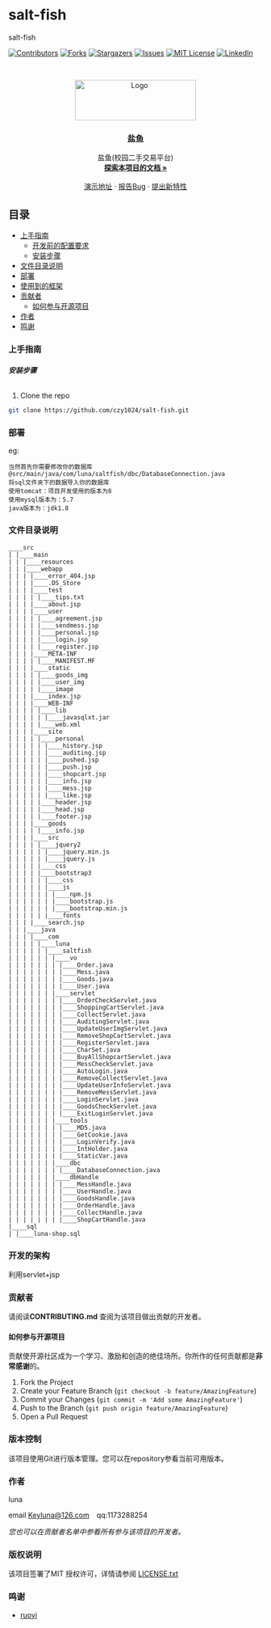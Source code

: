 

# salt-fish

salt-fish

<!-- PROJECT SHIELDS -->

[![Contributors][contributors-shield]][contributors-url]
[![Forks][forks-shield]][forks-url]
[![Stargazers][stars-shield]][stars-url]
[![Issues][issues-shield]][issues-url]
[![MIT License][license-shield]][license-url]
[![LinkedIn][linkedin-shield]][linkedin-url]

<!-- PROJECT LOGO -->
<br />

<p align="center">
  <a href="https://github.com/czy1024/salt-fish/">
    <img src="https://tva1.sinaimg.cn/large/0081Kckwgy1gl86jd3z44j30i00503yt.jpg" alt="Logo" width="240" height="80">
  </a>

  <h3 align="center">盐鱼</h3>
  <p align="center">
    盐鱼(校园二手交易平台)
    <br />
    <a href="https://czy1024.github.io/salt-fish"><strong>探索本项目的文档 »</strong></a>
    <br />
    <br />
    <a href="http://lunac.vaiwan.com/salt-fish/">演示地址</a>
    ·
    <a href="">报告Bug</a>
    ·
    <a href="https://github.com/czy1024/salt-fish/issues">提出新特性</a>
  </p>

</p>


 
## 目录

- [上手指南](#上手指南)
  - [开发前的配置要求](#开发前的配置要求)
  - [安装步骤](#安装步骤)
- [文件目录说明](#文件目录说明)
- [部署](#部署)
- [使用到的框架](#使用到的框架)
- [贡献者](#贡献者)
  - [如何参与开源项目](#如何参与开源项目)
- [作者](#作者)
- [鸣谢](#鸣谢)

### 上手指南


###### **安装步骤**

1. Clone the repo

```sh
git clone https://github.com/czy1024/salt-fish.git
```
### 部署

eg:

    当然首先你需要修改你的数据库@src/main/java/com/luna/saltfish/dbc/DatabaseConnection.java
    将sql文件夹下的数据导入你的数据库
    使用tomcat：项目开发使用的版本为8
    使用mysql版本为：5.7
    java版本为：jdk1.8
### 文件目录说明

```
____src
| |____main
| | |____resources
| | |____webapp
| | | |____error_404.jsp
| | | |____.DS_Store
| | | |____test
| | | | |____tips.txt
| | | |____about.jsp
| | | |____user
| | | | |____agreement.jsp
| | | | |____sendmess.jsp
| | | | |____personal.jsp
| | | | |____login.jsp
| | | | |____register.jsp
| | | |____META-INF
| | | | |____MANIFEST.MF
| | | |____static
| | | | |____goods_img
| | | | |____user_img
| | | | |____image
| | | |____index.jsp
| | | |____WEB-INF
| | | | |____lib
| | | | | |____javasqlxt.jar
| | | | |____web.xml
| | | |____site
| | | | |____personal
| | | | | |____history.jsp
| | | | | |____auditing.jsp
| | | | | |____pushed.jsp
| | | | | |____push.jsp
| | | | | |____shopcart.jsp
| | | | | |____info.jsp
| | | | | |____mess.jsp
| | | | | |____like.jsp
| | | | |____header.jsp
| | | | |____head.jsp
| | | | |____footer.jsp
| | | |____goods
| | | | |____info.jsp
| | | |____src
| | | | |____jquery2
| | | | | |____jquery.min.js
| | | | | |____jquery.js
| | | | |____css
| | | | |____bootstrap3
| | | | | |____css
| | | | | |____js
| | | | | | |____npm.js
| | | | | | |____bootstrap.js
| | | | | | |____bootstrap.min.js
| | | | | |____fonts
| | | |____search.jsp
| | |____java
| | | |____com
| | | | |____luna
| | | | | |____saltfish
| | | | | | |____vo
| | | | | | | |____Order.java
| | | | | | | |____Mess.java
| | | | | | | |____Goods.java
| | | | | | | |____User.java
| | | | | | |____servlet
| | | | | | | |____OrderCheckServlet.java
| | | | | | | |____ShoppingCartServlet.java
| | | | | | | |____CollectServlet.java
| | | | | | | |____AuditingServlet.java
| | | | | | | |____UpdateUserImgServlet.java
| | | | | | | |____RemoveShopCartServlet.java
| | | | | | | |____RegisterServlet.java
| | | | | | | |____CharSet.java
| | | | | | | |____BuyAllShopcartServlet.java
| | | | | | | |____MessCheckServlet.java
| | | | | | | |____AutoLogin.java
| | | | | | | |____RemoveCollectServlet.java
| | | | | | | |____UpdateUserInfoServlet.java
| | | | | | | |____RemoveMessServlet.java
| | | | | | | |____LoginServlet.java
| | | | | | | |____GoodsCheckServlet.java
| | | | | | | |____ExitLoginServlet.java
| | | | | | |____tools
| | | | | | | |____MD5.java
| | | | | | | |____GetCookie.java
| | | | | | | |____LoginVerify.java
| | | | | | | |____IntHolder.java
| | | | | | | |____StaticVar.java
| | | | | | |____dbc
| | | | | | | |____DatabaseConnection.java
| | | | | | |____dbHandle
| | | | | | | |____MessHandle.java
| | | | | | | |____UserHandle.java
| | | | | | | |____GoodsHandle.java
| | | | | | | |____OrderHandle.java
| | | | | | | |____CollectHandle.java
| | | | | | | |____ShopCartHandle.java
|____sql
| |____luna-shop.sql
```



### 开发的架构 

利用servlet+jsp

### 贡献者

请阅读**CONTRIBUTING.md** 查阅为该项目做出贡献的开发者。

#### 如何参与开源项目

贡献使开源社区成为一个学习、激励和创造的绝佳场所。你所作的任何贡献都是**非常感谢**的。


1. Fork the Project
2. Create your Feature Branch (`git checkout -b feature/AmazingFeature`)
3. Commit your Changes (`git commit -m 'Add some AmazingFeature'`)
4. Push to the Branch (`git push origin feature/AmazingFeature`)
5. Open a Pull Request



### 版本控制

该项目使用Git进行版本管理。您可以在repository参看当前可用版本。

### 作者

luna

email Keyluna@126.com  &ensp; qq:1173288254

 *您也可以在贡献者名单中参看所有参与该项目的开发者。*

### 版权说明

该项目签署了MIT 授权许可，详情请参阅 [LICENSE.txt](https://github.com/czy1024/salt-fish/blob/master/LICENSE)

### 鸣谢[]()


- [ruoyi]()



<!-- links -->
[your-project-path]:czy1024/salt-fish
[contributors-shield]: https://img.shields.io/github/contributors/czy1024/salt-fish.svg?style=flat-square
[contributors-url]: https://github.com/czy1024/salt-fish/graphs/contributors
[forks-shield]: https://img.shields.io/github/forks/czy1024/salt-fish.svg?style=flat-square
[forks-url]: https://github.com/czy1024/salt-fish/network/members
[stars-shield]: https://img.shields.io/github/stars/czy1024/salt-fish.svg?style=flat-square
[stars-url]: https://github.com/czy1024/salt-fish/stargazers
[issues-shield]: https://img.shields.io/github/issues/czy1024/salt-fish.svg?style=flat-square
[issues-url]: https://img.shields.io/github/issues/czy1024/salt-fish.svg
[license-shield]: https://img.shields.io/github/license/czy1024/salt-fish.svg?style=flat-square
[license-url]: https://github.com/czy1024/salt-fish/blob/master/LICENSE.txt
[linkedin-shield]: https://img.shields.io/badge/-LinkedIn-black.svg?style=flat-square&logo=linkedin&colorB=555
[linkedin-url]: https://linkedin.com/in/salt-fish





